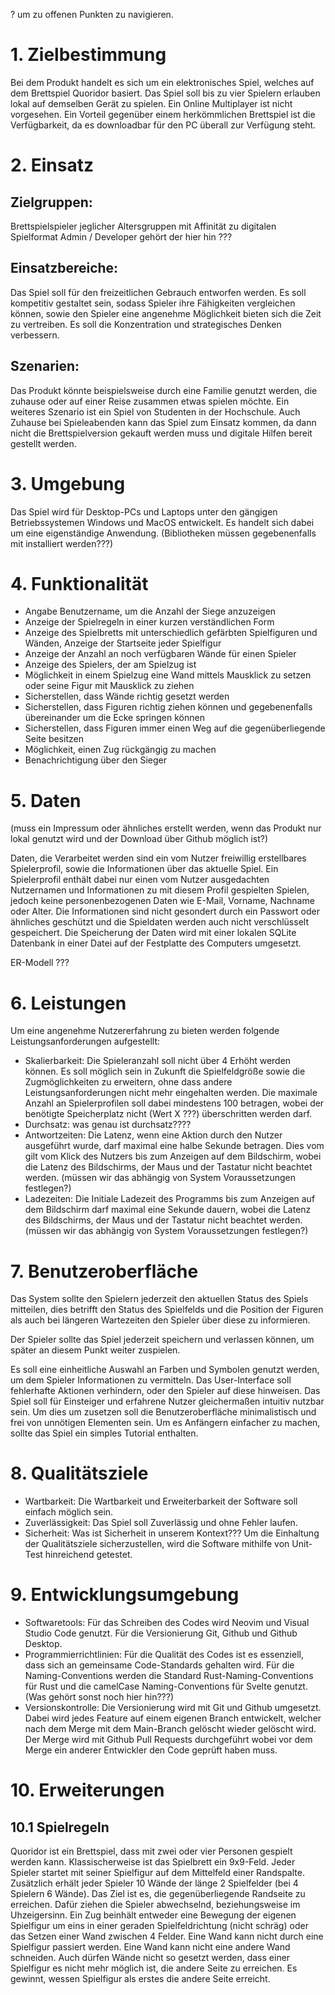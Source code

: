 ? um zu offenen Punkten zu navigieren.

# 1. Zielbestimmung
Bei dem Produkt handelt es sich um ein elektronisches Spiel, welches auf dem
Brettspiel Quoridor basiert. Das Spiel soll bis zu vier Spielern erlauben lokal
auf demselben Gerät zu spielen. Ein Online Multiplayer ist nicht vorgesehen.
Ein Vorteil gegenüber einem herkömmlichen Brettspiel ist die Verfügbarkeit, da
es downloadbar für den PC überall zur Verfügung steht.
# 2. Einsatz 
## Zielgruppen:
Brettspielspieler jeglicher Altersgruppen mit Affinität zu digitalen Spielformat
Admin / Developer gehört der hier hin ??? 
## Einsatzbereiche:
Das Spiel soll für den freizeitlichen Gebrauch entworfen werden.
Es soll kompetitiv gestaltet sein, sodass Spieler ihre Fähigkeiten vergleichen
können, sowie den Spieler eine angenehme Möglichkeit bieten sich die Zeit zu
vertreiben. Es soll die Konzentration und strategisches Denken verbessern.
## Szenarien:
Das Produkt könnte beispielsweise durch eine Familie genutzt werden, die zuhause oder auf einer Reise zusammen etwas spielen möchte. Ein weiteres Szenario ist ein Spiel von Studenten in der Hochschule. Auch Zuhause bei Spieleabenden kann das Spiel zum Einsatz kommen, da dann nicht die Brettspielversion gekauft werden muss und digitale Hilfen bereit gestellt werden.
# 3. Umgebung
Das Spiel wird für Desktop-PCs und Laptops unter den gängigen Betriebssystemen
Windows und MacOS entwickelt. Es handelt sich dabei um eine eigenständige
Anwendung. (Bibliotheken müssen gegebenenfalls mit installiert werden???)
# 4. Funktionalität
- Angabe Benutzername, um die Anzahl der Siege anzuzeigen
- Anzeige der Spielregeln in einer kurzen verständlichen Form
- Anzeige des Spielbretts mit unterschiedlich gefärbten Spielfiguren und Wänden, Anzeige der Startseite jeder Spielfigur
- Anzeige der Anzahl an noch verfügbaren Wände für einen Spieler
- Anzeige des Spielers, der am Spielzug ist
- Möglichkeit in einem Spielzug eine Wand mittels Mausklick zu setzen oder seine Figur mit Mausklick zu ziehen
- Sicherstellen, dass Wände richtig gesetzt werden
- Sicherstellen, dass Figuren richtig ziehen können und gegebenenfalls übereinander um die Ecke springen können
- Sicherstellen, dass Figuren immer einen Weg auf die gegenüberliegende Seite besitzen
- Möglichkeit, einen Zug rückgängig zu machen
- Benachrichtigung über den Sieger

# 5. Daten
(muss ein Impressum oder ähnliches erstellt werden, wenn das Produkt nur lokal genutzt wird
und der Download über Github möglich ist?)

Daten, die Verarbeitet werden sind ein vom Nutzer freiwillig erstellbares
Spielerprofil, sowie die Informationen über das aktuelle Spiel. Ein
Spielerprofil enthält dabei nur einen vom Nutzer ausgedachten Nutzernamen und
Informationen zu mit diesem Profil gespielten Spielen, jedoch keine
personenbezogenen Daten wie E-Mail, Vorname, Nachname oder Alter. Die
Informationen sind nicht gesondert durch ein Passwort oder ähnliches geschützt
und die Spieldaten werden auch nicht verschlüsselt gespeichert. Die Speicherung
der Daten wird mit einer lokalen SQLite Datenbank in einer Datei auf der
Festplatte des Computers umgesetzt.

ER-Modell ???
# 6. Leistungen
Um eine angenehme Nutzererfahrung zu bieten werden folgende
Leistungsanforderungen aufgestellt:
- Skalierbarkeit: Die Spieleranzahl soll nicht über 4 Erhöht werden können. Es
  soll
  möglich sein in Zukunft die Spielfeldgröße sowie die Zugmöglichkeiten zu
  erweitern, ohne dass andere Leistungsanforderungen nicht mehr eingehalten
  werden. Die maximale Anzahl an Spielerprofilen soll dabei mindestens 100
  betragen, wobei der benötigte Speicherplatz nicht (Wert X ???) überschritten
  werden darf.
- Durchsatz: was genau ist durchsatz???? 
- Antwortzeiten: Die Latenz, wenn eine Aktion durch den Nutzer ausgeführt
  wurde, darf maximal eine halbe Sekunde betragen. Dies vom gilt vom Klick des
  Nutzers bis zum Anzeigen auf dem Bildschirm, wobei die Latenz des
  Bildschirms, der Maus und der Tastatur nicht beachtet werden. 
  (müssen wir das abhängig von System Voraussetzungen festlegen?)
- Ladezeiten: Die Initiale Ladezeit des Programms bis zum Anzeigen auf dem
  Bildschirm darf maximal eine Sekunde dauern, wobei die Latenz des
  Bildschirms, der Maus und der Tastatur nicht beachtet werden.
  (müssen wir das abhängig von System Voraussetzungen festlegen?)
# 7. Benutzeroberfläche
Das System sollte den Spielern jederzeit den aktuellen Status des Spiels
mitteilen, dies betrifft den Status des Spielfelds und die Position der Figuren
als auch bei längeren Wartezeiten den Spieler über diese zu informieren.

Der Spieler sollte das Spiel jederzeit speichern und verlassen können, um später an diesem Punkt weiter zuspielen.

Es soll eine einheitliche Auswahl an Farben und Symbolen genutzt werden, um dem
Spieler Informationen zu vermitteln. Das User-Interface soll fehlerhafte
Aktionen verhindern, oder den Spieler auf diese hinweisen.
Das Spiel soll für Einsteiger und erfahrene Nutzer gleichermaßen intuitiv
nutzbar sein. Um dies um zusetzen soll die Benutzeroberfläche minimalistisch
und frei von unnötigen Elementen sein.
Um es Anfängern einfacher zu machen, sollte das Spiel ein simples Tutorial
enthalten.
# 8. Qualitätsziele
- Wartbarkeit: Die Wartbarkeit und Erweiterbarkeit der Software soll einfach
möglich sein.
- Zuverlässigkeit: Das Spiel soll Zuverlässig und ohne Fehler laufen.
- Sicherheit: Was ist Sicherheit in unserem Kontext???
Um die Einhaltung der Qualitätsziele sicherzustellen, wird die Software mithilfe von Unit-Test hinreichend getestet.
# 9. Entwicklungsumgebung
- Softwaretools: Für das Schreiben des Codes wird Neovim und Visual Studio Code
  genutzt. Für die Versionierung Git, Github und Github Desktop.
- Programmierrichtlinien: Für die Qualität des Codes ist es essenziell, dass
  sich an gemeinsame Code-Standards gehalten wird. Für die Naming-Conventions
  werden die Standard Rust-Naming-Conventions für Rust und die camelCase
  Naming-Conventions für Svelte genutzt.
  (Was gehört sonst noch hier hin???)
- Versionskontrolle: Die Versionierung wird mit Git und Github umgesetzt.
  Dabei wird jedes Feature auf einem eigenen Branch entwickelt, welcher nach
  dem Merge mit dem Main-Branch gelöscht wieder gelöscht wird. Der Merge wird
  mit Github Pull Requests durchgeführt wobei vor dem Merge ein anderer
  Entwickler den Code geprüft haben muss.
# 10. Erweiterungen
## 10.1 Spielregeln
Quoridor ist ein Brettspiel, dass mit zwei oder vier Personen gespielt werden kann. Klassischerweise ist das Spielbrett ein 9x9-Feld. Jeder Spieler startet mit seiner Spielfigur auf dem Mittelfeld einer Randspalte. Zusätzlich erhält jeder Spieler 10 Wände der länge 2 Spielfelder (bei 4 Spielern 6 Wände). Das Ziel ist es, die gegenüberliegende Randseite zu erreichen. Dafür ziehen die Spieler abwechselnd, beziehungsweise im Uhzeigersinn. Ein Zug beinhält entweder eine Bewegung der eigenen Spielfigur um eins in einer geraden Spielfeldrichtung (nicht schräg) oder das Setzen einer Wand  zwischen 4 Felder. Eine Wand kann nicht durch eine Spielfigur passiert werden. Eine Wand kann nicht eine andere Wand schneiden. Auch dürfen Wände nicht so gesetzt werden, dass einer Spielfigur es nicht mehr möglich ist, die andere Seite zu erreichen. Es gewinnt, wessen Spielfigur als erstes die andere Seite erreicht.
